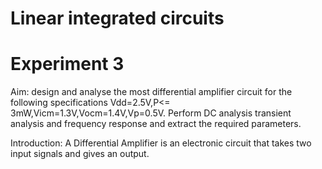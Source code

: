 # Linear integrated circuits 
# Experiment 3

Aim: design and analyse the most differential amplifier circuit for the following specifications Vdd=2.5V,P<= 3mW,Vicm=1.3V,Vocm=1.4V,Vp=0.5V. Perform DC analysis transient analysis and frequency response and extract the required parameters.

Introduction:
A Differential Amplifier is an electronic circuit that takes two input signals and gives an output.
